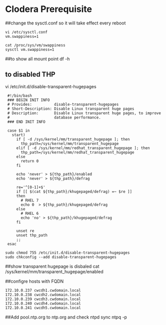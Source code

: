 # Clodera Prerequisite

##change the sysctl.conf so it will take effect every reboot
```
vi /etc/sysctl.conf
vm.swappiness=1

cat /proc/sys/vm/swappiness
sysctl vm.swappiness=1		
```

##to show all mount point 
df -h

## to disabled THP
vi /etc/init.d/disable-transparent-hugepages

```
 #!/bin/bash
 ### BEGIN INIT INFO
 # Provides:          disable-transparent-hugepages
 # Short-Description: Disable Linux transparent huge pages
 # Description:       Disable Linux transparent huge pages, to improve
 #                    database performance.
 ### END INIT INFO
 
 case $1 in
   start)
     if [ -d /sys/kernel/mm/transparent_hugepage ]; then
       thp_path=/sys/kernel/mm/transparent_hugepage
     elif [ -d /sys/kernel/mm/redhat_transparent_hugepage ]; then
       thp_path=/sys/kernel/mm/redhat_transparent_hugepage
     else
       return 0
     fi
 
     echo 'never' > ${thp_path}/enabled
     echo 'never' > ${thp_path}/defrag
 
     re='^[0-1]+$'
     if [[ $(cat ${thp_path}/khugepaged/defrag) =~ $re ]]
     then
       # RHEL 7
       echo 0  > ${thp_path}/khugepaged/defrag
     else
       # RHEL 6
       echo 'no' > ${thp_path}/khugepaged/defrag
     fi
 
     unset re
     unset thp_path
     ;;
 esac
```

```
sudo chmod 755 /etc/init.d/disable-transparent-hugepages
sudo chkconfig --add disable-transparent-hugepages
```

##show transparent hugepage is disbaled
cat /sys/kernel/mm/transparent_hugepage/enabled

##configre hosts with FQDN
```
172.10.0.237 cwcdh1.cwdomain.local
172.10.0.238 cwcdh2.cwdomain.local
172.10.0.239 cwcdh3.cwdomain.local
172.10.0.240 cwcdh4.cwdomain.local
172.10.0.241 cwcdh5.cwdomain.local
```

##Add pool.ntp.org to ntp.org and check ntpd sync
ntpq -p


